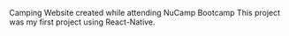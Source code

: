 Camping Website created while attending NuCamp Bootcamp
This project was my first project using React-Native. 
